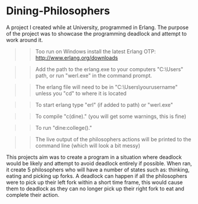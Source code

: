 # Dining-Philosophers
A project I created while at University, programmed in Erlang. The purpose of the project was to showcase the programming deadlock and attempt to work around it.

>> Too run on Windows install the latest Erlang OTP: http://www.erlang.org/downloads

>> Add the path to the erlang.exe to your computers "C:\Users" path, or run "werl.exe" in the command prompt.

>> The erlang file will need to be in "C:\Users\yourusername" unless you "cd" to where it is located

>> To start erlang type "erl" (if added to path) or "werl.exe"

>> To compile "c(dine)." (you will get some warnings, this is fine)

>> To run "dine:college()." 

>> The live output of the philosophers actions will be printed to the command line (which will look a bit messy)

This projects aim was to create a program in a situation where deadlock would be likely and attempt to avoid deadlock entirely if possible. When ran, it create 5 philosophers who will have a number of states such as: thinking, eating and picking up forks. A deadlock can happen if all the philosophers were to pick up their left fork within a short time frame, this would cause them to deadlock as they can no longer pick up their right fork to eat and complete their action.
